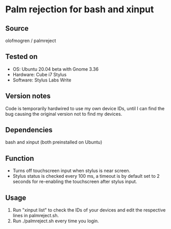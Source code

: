 # Palm rejection for bash and xinput

## Source

olofmogren / palmreject

## Tested on

- OS: Ubuntu 20.04 beta with Gnome 3.36
- Hardware: Cube i7 Stylus
- Software: Stylus Labs Write

## Version notes

Code is temporarily hardwired to use my own device IDs, until I can find the bug causing the original version not to find my devices.

## Dependencies

bash and xinput (both preinstalled on Ubuntu)

## Function

- Turns off touchscreen input when stylus is near screen. 
- Stylus status is checked every 100 ms, a timeout is by default set to 2 seconds for re-enabling the touchscreen after stylus input.

## Usage

1. Run "xinput list" to check the IDs of your devices and edit the respective lines in palmreject.sh.
2. Run ./palmreject.sh every time you login.
